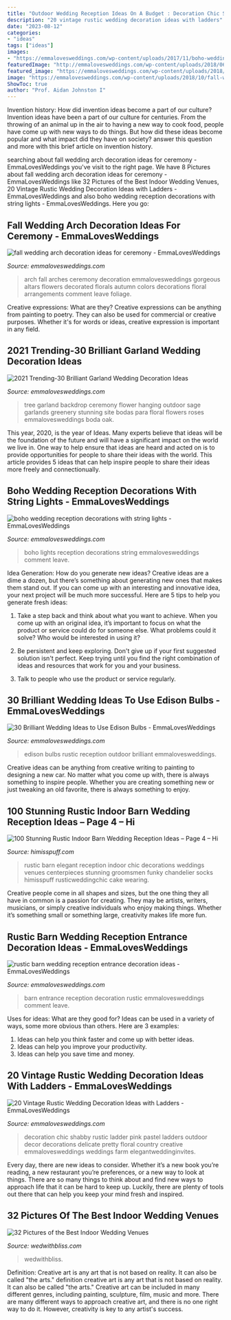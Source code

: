 ```yaml
---
title: "Outdoor Wedding Reception Ideas On A Budget : Decoration Chic Shabby Rustic Ladder Pink Pastel Ladders Outdoor Decor Decorations Delicate Pretty Floral Country Creative Emmalovesweddings Weddings Farm Elegantweddinginvites"
description: "20 vintage rustic wedding decoration ideas with ladders"
date: "2023-08-12"
categories:
- "ideas"
tags: ["ideas"]
images:
- "https://emmalovesweddings.com/wp-content/uploads/2017/11/boho-wedding-reception-decorations-with-string-lights.jpg"
featuredImage: "http://emmalovesweddings.com/wp-content/uploads/2018/06/rustic-barn-wedding-reception-entrance-decoration-ideas.jpg"
featured_image: "https://emmalovesweddings.com/wp-content/uploads/2018/10/fall-wedding-arch-decoration-ideas-for-ceremony.jpg"
image: "https://emmalovesweddings.com/wp-content/uploads/2018/10/fall-wedding-arch-decoration-ideas-for-ceremony.jpg"
ShowToc: true
author: "Prof. Aidan Johnston I"
---
```



Invention history: How did invention ideas become a part of our culture?
Invention ideas have been a part of our culture for centuries. From the throwing of an animal up in the air to having a new way to cook food, people have come up with new ways to do things. But how did these ideas become popular and what impact did they have on society? answer this question and more with this brief article on invention history.

	

		
searching about fall wedding arch decoration ideas for ceremony - EmmaLovesWeddings you've visit to the right page. We have 8 Pictures about fall wedding arch decoration ideas for ceremony - EmmaLovesWeddings like 32 Pictures of the Best Indoor Wedding Venues, 20 Vintage Rustic Wedding Decoration Ideas with Ladders - EmmaLovesWeddings and also boho wedding reception decorations with string lights - EmmaLovesWeddings. Here you go:
		
    
## Fall Wedding Arch Decoration Ideas For Ceremony - EmmaLovesWeddings

<img loading=lazy src="https://emmalovesweddings.com/wp-content/uploads/2018/10/fall-wedding-arch-decoration-ideas-for-ceremony.jpg" onerror="this.onerror=null;this.src='https://tse2.mm.bing.net/th?id=OIP.G90ARPlWFcyKja7TLoqKyAHaPS&amp;pid=15.1';" alt="fall wedding arch decoration ideas for ceremony - EmmaLovesWeddings">

_Source: emmalovesweddings.com_

>arch fall arches ceremony decoration emmalovesweddings gorgeous altars flowers decorated florals autumn colors decorations floral arrangements comment leave foliage. 

	

Creative expressions: What are they?
Creative expressions can be anything from painting to poetry. They can also be used for commercial or creative purposes. Whether it's for words or ideas, creative expression is important in any field.

    
## 2021 Trending-30 Brilliant Garland Wedding Decoration Ideas

<img loading=lazy src="https://emmalovesweddings.com/wp-content/uploads/2018/11/wedding-backdrop-ideas-with-hanging-garland.jpg" onerror="this.onerror=null;this.src='https://tse3.mm.bing.net/th?id=OIP.J2a6JEnRDagcbxVqaio0hQHaLH&amp;pid=15.1';" alt="2021 Trending-30 Brilliant Garland Wedding Decoration Ideas">

_Source: emmalovesweddings.com_

>tree garland backdrop ceremony flower hanging outdoor sage garlands greenery stunning site bodas para floral flowers roses emmalovesweddings boda oak. 

	

This year, 2020, is the year of Ideas. Many experts believe that ideas will be the foundation of the future and will have a significant impact on the world we live in. One way to help ensure that ideas are heard and acted on is to provide opportunities for people to share their ideas with the world. This article provides 5 ideas that can help inspire people to share their ideas more freely and connectionually.

    
## Boho Wedding Reception Decorations With String Lights - EmmaLovesWeddings

<img loading=lazy src="https://emmalovesweddings.com/wp-content/uploads/2017/11/boho-wedding-reception-decorations-with-string-lights.jpg" onerror="this.onerror=null;this.src='https://tse4.mm.bing.net/th?id=OIP.UwUqnZgYaaMXEaYbunhqrAHaLH&amp;pid=15.1';" alt="boho wedding reception decorations with string lights - EmmaLovesWeddings">

_Source: emmalovesweddings.com_

>boho lights reception decorations string emmalovesweddings comment leave. 

	

Idea Generation: How do you generate new ideas?
Creative ideas are a dime a dozen, but there’s something about generating new ones that makes them stand out. If you can come up with an interesting and innovative idea, your next project will be much more successful. Here are 5 tips to help you generate fresh ideas:
1. Take a step back and think about what you want to achieve. When you come up with an original idea, it’s important to focus on what the product or service could do for someone else. What problems could it solve? Who would be interested in using it?

2. Be persistent and keep exploring. Don't give up if your first suggested solution isn't perfect. Keep trying until you find the right combination of ideas and resources that work for you and your business.

3. Talk to people who use the product or service regularly.

    
## 30 Brilliant Wedding Ideas To Use Edison Bulbs - EmmaLovesWeddings

<img loading=lazy src="https://emmalovesweddings.com/wp-content/uploads/2017/10/outdoor-rustic-wedding-reception-ideas.jpg" onerror="this.onerror=null;this.src='https://tse3.mm.bing.net/th?id=OIP.fZdrfC13ry4-yquBoRzX-QHaLH&amp;pid=15.1';" alt="30 Brilliant Wedding Ideas to Use Edison Bulbs - EmmaLovesWeddings">

_Source: emmalovesweddings.com_

>edison bulbs rustic reception outdoor brilliant emmalovesweddings. 

	

Creative ideas can be anything from creative writing to painting to designing a new car. No matter what you come up with, there is always something to inspire people. Whether you are creating something new or just tweaking an old favorite, there is always something to enjoy.

    
## 100 Stunning Rustic Indoor Barn Wedding Reception Ideas – Page 4 – Hi

<img loading=lazy src="https://www.himisspuff.com/wp-content/uploads/2016/04/Elegant-Rustic-Barn-Wedding-Reception-Ideas.jpg" onerror="this.onerror=null;this.src='https://tse1.mm.bing.net/th?id=OIP.2q4vFMvPVJWmDxKalJw0OwHaLH&amp;pid=15.1';" alt="100 Stunning Rustic Indoor Barn Wedding Reception Ideas – Page 4 – Hi">

_Source: himisspuff.com_

>rustic barn elegant reception indoor chic decorations weddings venues centerpieces stunning groomsmen funky chandelier socks himisspuff rusticweddingchic cake wearing. 

	

Creative people come in all shapes and sizes, but the one thing they all have in common is a passion for creating. They may be artists, writers, musicians, or simply creative individuals who enjoy making things. Whether it’s something small or something large, creativity makes life more fun.

    
## Rustic Barn Wedding Reception Entrance Decoration Ideas - EmmaLovesWeddings

<img loading=lazy src="http://emmalovesweddings.com/wp-content/uploads/2018/06/rustic-barn-wedding-reception-entrance-decoration-ideas.jpg" onerror="this.onerror=null;this.src='https://tse4.mm.bing.net/th?id=OIP.qv4-UAsj_TualuVtcbxlPAHaJ4&amp;pid=15.1';" alt="rustic barn wedding reception entrance decoration ideas - EmmaLovesWeddings">

_Source: emmalovesweddings.com_

>barn entrance reception decoration rustic emmalovesweddings comment leave. 

	

Uses for ideas: What are they good for?
Ideas can be used in a variety of ways, some more obvious than others. Here are 3 examples:
1. Ideas can help you think faster and come up with better ideas.
2. Ideas can help you improve your productivity.    
3. Ideas can help you save time and money.

    
## 20 Vintage Rustic Wedding Decoration Ideas With Ladders - EmmaLovesWeddings

<img loading=lazy src="https://emmalovesweddings.com/wp-content/uploads/2019/08/chic-vintage-outdoor-wedding-decoration-ideas.jpg" onerror="this.onerror=null;this.src='https://tse3.mm.bing.net/th?id=OIP.wk8oUkfOeuojwSvreWpJ0wHaLd&amp;pid=15.1';" alt="20 Vintage Rustic Wedding Decoration Ideas with Ladders - EmmaLovesWeddings">

_Source: emmalovesweddings.com_

>decoration chic shabby rustic ladder pink pastel ladders outdoor decor decorations delicate pretty floral country creative emmalovesweddings weddings farm elegantweddinginvites. 

	

Every day, there are new ideas to consider. Whether it’s a new book you’re reading, a new restaurant you’re preferences, or a new way to look at things. There are so many things to think about and find new ways to approach life that it can be hard to keep up. Luckily, there are plenty of tools out there that can help you keep your mind fresh and inspired.

    
## 32 Pictures Of The Best Indoor Wedding Venues

<img loading=lazy src="https://wedwithbliss.com/wp-content/uploads/2017/04/4-Best-indoor-wedding-venues.jpg" onerror="this.onerror=null;this.src='https://tse3.mm.bing.net/th?id=OIP.xDMtSQmfjGv0NIQDJrENAQHaLH&amp;pid=15.1';" alt="32 Pictures of the Best Indoor Wedding Venues">

_Source: wedwithbliss.com_

>wedwithbliss. 

	

Definition: Creative art is any art that is not based on reality. It can also be called "the arts."
definition creative art is any art that is not based on reality. It can also be called "the arts." Creative art can be included in many different genres, including painting, sculpture, film, music and more. There are many different ways to approach creative art, and there is no one right way to do it. However, creativity is key to any artist's success.

